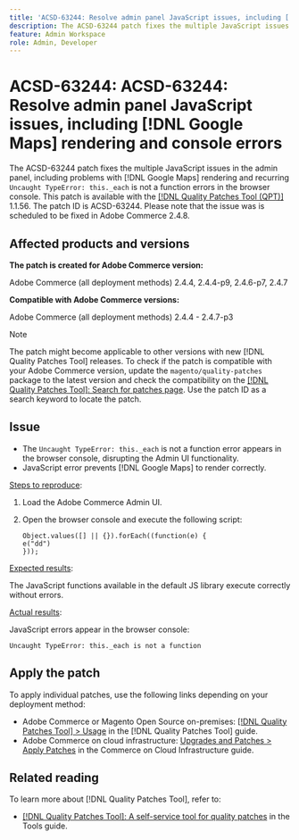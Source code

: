 ```yaml
---
title: 'ACSD-63244: Resolve admin panel JavaScript issues, including [!DNL Google Maps] rendering and console errors'
description: The ACSD-63244 patch fixes the multiple JavaScript issues in the admin panel, including problems with [!DNL Google Maps] rendering and recurring `Uncaught TypeError this._each` is not a function errors in the browser console.
feature: Admin Workspace
role: Admin, Developer
---
```

# ACSD-63244: ACSD-63244: Resolve admin panel JavaScript issues, including [!DNL Google Maps] rendering and console errors

The ACSD-63244 patch fixes the multiple JavaScript issues in the admin panel, including problems with [!DNL Google Maps] rendering and recurring `Uncaught TypeError: this._each` is not a function errors in the browser console. This patch is available with the [[!DNL Quality Patches Tool (QPT)]](/help/tools/quality-patches-tool/quality-patches-tool-to-self-serve-quality-patches.md) 1.1.56. The patch ID is ACSD-63244. Please note that the issue was is scheduled to be fixed in Adobe Commerce 2.4.8.

## Affected products and versions

**The patch is created for Adobe Commerce version:**

Adobe Commerce (all deployment methods) 2.4.4, 2.4.4-p9, 2.4.6-p7, 2.4.7

**Compatible with Adobe Commerce versions:**

Adobe Commerce (all deployment methods) 2.4.4 - 2.4.7-p3

>[!NOTE]
>
>The patch might become applicable to other versions with new [!DNL Quality Patches Tool] releases. To check if the patch is compatible with your Adobe Commerce version, update the `magento/quality-patches` package to the latest version and check the compatibility on the [[!DNL Quality Patches Tool]: Search for patches page](https://experienceleague.adobe.com/tools/commerce-quality-patches/index.html). Use the patch ID as a search keyword to locate the patch.

## Issue

* The `Uncaught TypeError: this._each` is not a function error appears in the browser console, disrupting the Admin UI functionality.
* JavaScript error prevents [!DNL Google Maps] to render correctly.

<u>Steps to reproduce</u>:

1. Load the Adobe Commerce Admin UI.
1. Open the browser console and execute the following script:

    ```
    Object.values([] || {}).forEach((function(e) {  
    e("dd")  
    }));  
    ```

<u>Expected results</u>:

The JavaScript functions available in the default JS library execute correctly without errors.

<u>Actual results</u>:

JavaScript errors appear in the browser console:

```
Uncaught TypeError: this._each is not a function
```

## Apply the patch

To apply individual patches, use the following links depending on your deployment method:

* Adobe Commerce or Magento Open Source on-premises: [[!DNL Quality Patches Tool] > Usage](/help/tools/quality-patches-tool/usage.md) in the [!DNL Quality Patches Tool] guide.
* Adobe Commerce on cloud infrastructure: [Upgrades and Patches > Apply Patches](https://experienceleague.adobe.com/docs/commerce-cloud-service/user-guide/develop/upgrade/apply-patches.html) in the Commerce on Cloud Infrastructure guide.

## Related reading

To learn more about [!DNL Quality Patches Tool], refer to:

* [[!DNL Quality Patches Tool]: A self-service tool for quality patches](/help/tools/quality-patches-tool/quality-patches-tool-to-self-serve-quality-patches.md) in the Tools guide.

